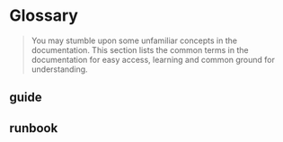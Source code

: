 # Glossary

> You may stumble upon some unfamiliar concepts in the documentation. This section lists the common terms in the documentation for easy access, learning and common ground for understanding.

## guide

## runbook